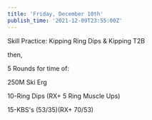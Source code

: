 ```yaml
---
title: 'Friday, December 10th'
publish_time: '2021-12-09T23:55:00Z'
---
```


Skill Practice: Kipping Ring Dips & Kipping T2B

then,

5 Rounds for time of:

250M Ski Erg

10-Ring Dips (RX+ 5 Ring Muscle Ups)

15-KBS's (53/35)(RX+ 70/53)
